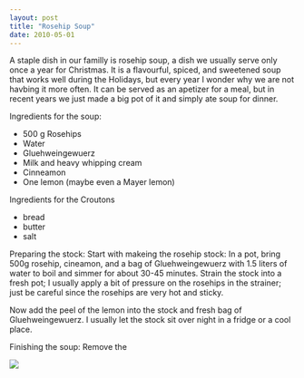 ```yaml
---
layout: post
title: "Rosehip Soup"
date: 2010-05-01
---
```


A staple dish in our familly is rosehip soup, a dish we usually serve only once a year for Christmas. It is a flavourful,  spiced, and 
sweetened soup that works well during the Holidays, but every year I wonder why we are not havbing it more often. It can be served as an 
apetizer for a meal, but in recent years we just made a big pot of it and simply ate soup for dinner. 

Ingredients for the soup:
 * 500 g Rosehips
 * Water
 * Gluehweingewuerz
 * Milk and heavy whipping cream
 * Cinneamon
 * One lemon (maybe even a Mayer lemon)
 
Ingredients for the Croutons
 * bread
 * butter
 * salt


Preparing the stock:
Start with makeing the rosehip stock: In a pot, bring 500g rosehip, cineamon, and a bag of Gluehweingewuerz  with 1.5 liters of water to 
boil and simmer for about 30-45 minutes. Strain the stock into a fresh pot; I usually apply a bit of pressure on the rosehips in the strainer;
just be careful since the rosehips are very hot and sticky.

Now add the peel of the lemon into the stock and fresh bag of Gluehweingewuerz. I usually let the stock sit over night in a fridge or a cool place. 

Finishing the soup:
Remove the 





![]({{site.baseurl}}/assets/images/2017/DSC_0363.JPG)

